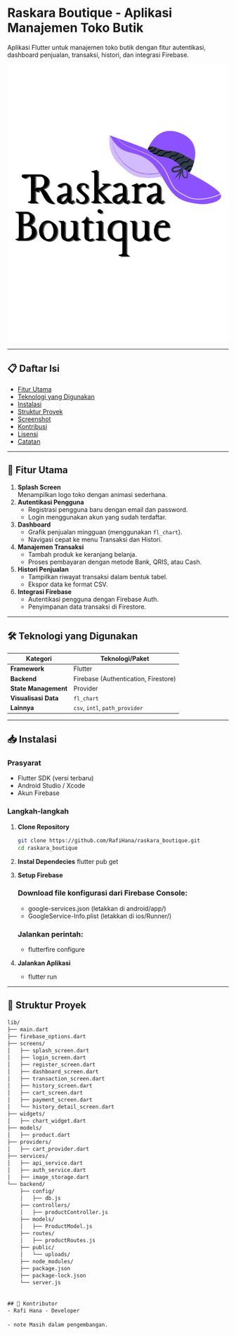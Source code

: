 # Raskara Boutique - Aplikasi Manajemen Toko Butik 

Aplikasi Flutter untuk manajemen toko butik dengan fitur autentikasi, dashboard penjualan, transaksi, histori, dan integrasi Firebase.

![Logo Aplikasi](assets/images/Logo.png)  

---

## 📋 Daftar Isi
- [Fitur Utama](#-fitur-utama)
- [Teknologi yang Digunakan](#-teknologi-yang-digunakan)
- [Instalasi](#-instalasi)
- [Struktur Proyek](#-struktur-proyek)
- [Screenshot](#-screenshot)
- [Kontribusi](#-kontribusi)
- [Lisensi](#-lisensi)
- [Catatan](#-catatan)

---

## 🚀 Fitur Utama
1. **Splash Screen**  
   Menampilkan logo toko dengan animasi sederhana.
2. **Autentikasi Pengguna**  
   - Registrasi pengguna baru dengan email dan password.
   - Login menggunakan akun yang sudah terdaftar.
3. **Dashboard**  
   - Grafik penjualan mingguan (menggunakan `fl_chart`).
   - Navigasi cepat ke menu Transaksi dan Histori.
4. **Manajemen Transaksi**  
   - Tambah produk ke keranjang belanja.
   - Proses pembayaran dengan metode Bank, QRIS, atau Cash.
5. **Histori Penjualan**  
   - Tampilkan riwayat transaksi dalam bentuk tabel.
   - Ekspor data ke format CSV.
6. **Integrasi Firebase**  
   - Autentikasi pengguna dengan Firebase Auth.
   - Penyimpanan data transaksi di Firestore.

---

## 🛠 Teknologi yang Digunakan
| Kategori               | Teknologi/Paket                                                                 |
|------------------------|---------------------------------------------------------------------------------|
| **Framework**          | Flutter                                                                         |
| **Backend**            | Firebase (Authentication, Firestore)                                            |
| **State Management**   | Provider                                                                        |
| **Visualisasi Data**   | `fl_chart`                                                                      |
| **Lainnya**            | `csv`, `intl`, `path_provider`                                                  |

---

## 📥 Instalasi
### Prasyarat
- Flutter SDK (versi terbaru)
- Android Studio / Xcode
- Akun Firebase

### Langkah-langkah
1. **Clone Repository**
   ```bash
   git clone https://github.com/RafiHana/raskara_boutique.git
   cd raskara_boutique

2. **Instal Dependecies**
    flutter pub get

3. **Setup Firebase**
    ### Download file konfigurasi dari Firebase Console:
    - google-services.json (letakkan di android/app/)
    - GoogleService-Info.plist (letakkan di ios/Runner/)

    ### Jalankan perintah:
    - flutterfire configure

4. **Jalankan Aplikasi**
    - flutter run

---

## 📂 Struktur Proyek

```plaintext
lib/
├── main.dart
├── firebase_options.dart
├── screens/
│   ├── splash_screen.dart
│   ├── login_screen.dart
│   ├── register_screen.dart
│   ├── dashboard_screen.dart
│   ├── transaction_screen.dart
│   ├── history_screen.dart
│   ├── cart_screen.dart
│   ├── payment_screen.dart
│   └── history_detail_screen.dart
├── widgets/
│   ├── chart_widget.dart
├── models/
│   ├── product.dart
├── providers/
│   ├── cart_provider.dart
├── services/
│   ├── api_service.dart
│   ├── auth_service.dart
│   ├── image_storage.dart
└── backend/
    ├── config/
    │   ├── db.js
    ├── controllers/
    │   ├── productController.js
    ├── models/
    │   ├── ProductModel.js
    ├── routes/
    │   ├── productRoutes.js
    ├── public/
    │   └── uploads/
    ├── node_modules/
    ├── package.json
    ├── package-lock.json
    └── server.js


## 🤝 Kontributor
- Rafi Hana - Developer

- note Masih dalam pengembangan.